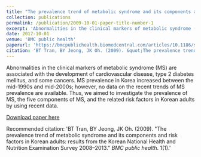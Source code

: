 ```yaml
---
title: "The prevalence trend of metabolic syndrome and its components and risk factors in Korean adults: results from the Korean National Health and Nutrition Examination Survey 2008–2013"
collection: publications
permalink: /publication/2009-10-01-paper-title-number-1
excerpt: 'Abnormalities in the clinical markers of metabolic syndrome (MS) are associated with the development of cardiovascular disease, type 2 diabetes mellitus, and some cancers. MS prevalence in Korea increased between the mid-1990s and mid-2000s; however, no data on the recent trends of MS prevalence are available. Thus, we aimed to investigate the prevalence of MS, the five components of MS, and the related risk factors in Korean adults by using recent data.'
date: 2017-10-01
venue: 'BMC public health'
paperurl: 'https://bmcpublichealth.biomedcentral.com/articles/10.1186/s12889-016-3936-6'
citation: 'BT Tran, BY Jeong, JK Oh. (2009). &quot;The prevalence trend of metabolic syndrome and its components and risk factors in Korean adults: results from the Korean National Health and Nutrition Examination Survey 2008–2013.&quot; <i>BMC public health</i>. 1(1).'
---
```

Abnormalities in the clinical markers of metabolic syndrome (MS) are associated with the development of cardiovascular disease, type 2 diabetes mellitus, and some cancers. MS prevalence in Korea increased between the mid-1990s and mid-2000s; however, no data on the recent trends of MS prevalence are available. Thus, we aimed to investigate the prevalence of MS, the five components of MS, and the related risk factors in Korean adults by using recent data.

[Download paper here](https://bmcpublichealth.biomedcentral.com/articles/10.1186/s12889-016-3936-6)

Recommended citation: 'BT Tran, BY Jeong, JK Oh. (2009). &quot;The prevalence trend of metabolic syndrome and its components and risk factors in Korean adults: results from the Korean National Health and Nutrition Examination Survey 2008–2013.&quot; <i>BMC public health</i>. 1(1).'
